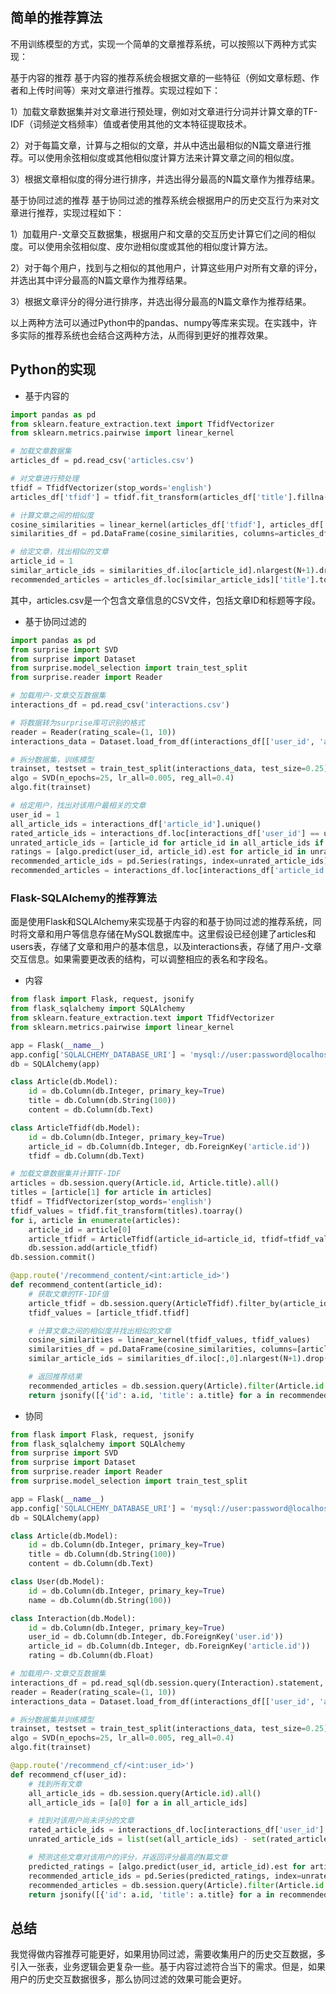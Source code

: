 ## 简单的推荐算法

不用训练模型的方式，实现一个简单的文章推荐系统，可以按照以下两种方式实现：

基于内容的推荐
基于内容的推荐系统会根据文章的一些特征（例如文章标题、作者和上传时间等）来对文章进行推荐。实现过程如下：

1）加载文章数据集并对文章进行预处理，例如对文章进行分词并计算文章的TF-IDF（词频逆文档频率）值或者使用其他的文本特征提取技术。

2）对于每篇文章，计算与之相似的文章，并从中选出最相似的N篇文章进行推荐。可以使用余弦相似度或其他相似度计算方法来计算文章之间的相似度。

3）根据文章相似度的得分进行排序，并选出得分最高的N篇文章作为推荐结果。

基于协同过滤的推荐
基于协同过滤的推荐系统会根据用户的历史交互行为来对文章进行推荐，实现过程如下：

1）加载用户-文章交互数据集，根据用户和文章的交互历史计算它们之间的相似度。可以使用余弦相似度、皮尔逊相似度或其他的相似度计算方法。

2）对于每个用户，找到与之相似的其他用户，计算这些用户对所有文章的评分，并选出其中评分最高的N篇文章作为推荐结果。

3）根据文章评分的得分进行排序，并选出得分最高的N篇文章作为推荐结果。

以上两种方法可以通过Python中的pandas、numpy等库来实现。在实践中，许多实际的推荐系统也会结合这两种方法，从而得到更好的推荐效果。

## Python的实现

- 基于内容的

```python
import pandas as pd
from sklearn.feature_extraction.text import TfidfVectorizer
from sklearn.metrics.pairwise import linear_kernel

# 加载文章数据集
articles_df = pd.read_csv('articles.csv')

# 对文章进行预处理
tfidf = TfidfVectorizer(stop_words='english')
articles_df['tfidf'] = tfidf.fit_transform(articles_df['title'].fillna('')).toarray().tolist()

# 计算文章之间的相似度
cosine_similarities = linear_kernel(articles_df['tfidf'], articles_df['tfidf'])
similarities_df = pd.DataFrame(cosine_similarities, columns=articles_df.index)

# 给定文章，找出相似的文章
article_id = 1
similar_article_ids = similarities_df.iloc[article_id].nlargest(N+1).drop(article_id).index.tolist()
recommended_articles = articles_df.loc[similar_article_ids]['title'].tolist()
```

其中，articles.csv是一个包含文章信息的CSV文件，包括文章ID和标题等字段。

- 基于协同过滤的

```python
import pandas as pd
from surprise import SVD
from surprise import Dataset
from surprise.model_selection import train_test_split
from surprise.reader import Reader

# 加载用户-文章交互数据集
interactions_df = pd.read_csv('interactions.csv')

# 将数据转为surprise库可识别的格式
reader = Reader(rating_scale=(1, 10))
interactions_data = Dataset.load_from_df(interactions_df[['user_id', 'article_id', 'rating']], reader)

# 拆分数据集，训练模型
trainset, testset = train_test_split(interactions_data, test_size=0.25)
algo = SVD(n_epochs=25, lr_all=0.005, reg_all=0.4)
algo.fit(trainset)

# 给定用户，找出对该用户最相关的文章
user_id = 1
all_article_ids = interactions_df['article_id'].unique()
rated_article_ids = interactions_df.loc[interactions_df['user_id'] == user_id]['article_id'].tolist()
unrated_article_ids = [article_id for article_id in all_article_ids if article_id not in rated_article_ids]
ratings = [algo.predict(user_id, article_id).est for article_id in unrated_article_ids]
recommended_article_ids = pd.Series(ratings, index=unrated_article_ids).nlargest(N).index.tolist()
recommended_articles = interactions_df.loc[interactions_df['article_id'].isin(recommended_article_ids)]['title'].tolist()

```

### Flask-SQLAlchemy的推荐算法

面是使用Flask和SQLAlchemy来实现基于内容的和基于协同过滤的推荐系统，同时将文章和用户等信息存储在MySQL数据库中。这里假设已经创建了articles和users表，存储了文章和用户的基本信息，以及interactions表，存储了用户-文章交互信息。如果需要更改表的结构，可以调整相应的表名和字段名。

- 内容

```python
from flask import Flask, request, jsonify
from flask_sqlalchemy import SQLAlchemy
from sklearn.feature_extraction.text import TfidfVectorizer
from sklearn.metrics.pairwise import linear_kernel

app = Flask(__name__)
app.config['SQLALCHEMY_DATABASE_URI'] = 'mysql://user:password@localhost/mydatabase'
db = SQLAlchemy(app)

class Article(db.Model):
    id = db.Column(db.Integer, primary_key=True)
    title = db.Column(db.String(100))
    content = db.Column(db.Text)

class ArticleTfidf(db.Model):
    id = db.Column(db.Integer, primary_key=True)
    article_id = db.Column(db.Integer, db.ForeignKey('article.id'))
    tfidf = db.Column(db.Text)

# 加载文章数据集并计算TF-IDF
articles = db.session.query(Article.id, Article.title).all()
titles = [article[1] for article in articles]
tfidf = TfidfVectorizer(stop_words='english')
tfidf_values = tfidf.fit_transform(titles).toarray()
for i, article in enumerate(articles):
    article_id = article[0]
    article_tfidf = ArticleTfidf(article_id=article_id, tfidf=tfidf_values[i].tolist())
    db.session.add(article_tfidf)
db.session.commit()

@app.route('/recommend_content/<int:article_id>')
def recommend_content(article_id):
    # 获取文章的TF-IDF值
    article_tfidf = db.session.query(ArticleTfidf).filter_by(article_id=article_id).one()
    tfidf_values = [article_tfidf.tfidf]

    # 计算文章之间的相似度并找出相似的文章
    cosine_similarities = linear_kernel(tfidf_values, tfidf_values)
    similarities_df = pd.DataFrame(cosine_similarities, columns=[article_id])
    similar_article_ids = similarities_df.iloc[:,0].nlargest(N+1).drop(article_id).index.tolist()

    # 返回推荐结果
    recommended_articles = db.session.query(Article).filter(Article.id.in_(similar_article_ids)).all()
    return jsonify([{'id': a.id, 'title': a.title} for a in recommended_articles])

```

- 协同

```python
from flask import Flask, request, jsonify
from flask_sqlalchemy import SQLAlchemy
from surprise import SVD
from surprise import Dataset
from surprise.reader import Reader
from surprise.model_selection import train_test_split

app = Flask(__name__)
app.config['SQLALCHEMY_DATABASE_URI'] = 'mysql://user:password@localhost/mydatabase'
db = SQLAlchemy(app)

class Article(db.Model):
    id = db.Column(db.Integer, primary_key=True)
    title = db.Column(db.String(100))
    content = db.Column(db.Text)

class User(db.Model):
    id = db.Column(db.Integer, primary_key=True)
    name = db.Column(db.String(100))

class Interaction(db.Model):
    id = db.Column(db.Integer, primary_key=True)
    user_id = db.Column(db.Integer, db.ForeignKey('user.id'))
    article_id = db.Column(db.Integer, db.ForeignKey('article.id'))
    rating = db.Column(db.Float)

# 加载用户-文章交互数据集
interactions_df = pd.read_sql(db.session.query(Interaction).statement, db.session.bind)
reader = Reader(rating_scale=(1, 10))
interactions_data = Dataset.load_from_df(interactions_df[['user_id', 'article_id', 'rating']], reader)

# 拆分数据集并训练模型
trainset, testset = train_test_split(interactions_data, test_size=0.25)
algo = SVD(n_epochs=25, lr_all=0.005, reg_all=0.4)
algo.fit(trainset)

@app.route('/recommend_cf/<int:user_id>')
def recommend_cf(user_id):
    # 找到所有文章
    all_article_ids = db.session.query(Article.id).all()
    all_article_ids = [a[0] for a in all_article_ids]

    # 找到对该用户尚未评分的文章
    rated_article_ids = interactions_df.loc[interactions_df['user_id'] == user_id]['article_id'].tolist()
    unrated_article_ids = list(set(all_article_ids) - set(rated_article_ids))

    # 预测这些文章对该用户的评分，并返回评分最高的N篇文章
    predicted_ratings = [algo.predict(user_id, article_id).est for article_id in unrated_article_ids]
    recommended_article_ids = pd.Series(predicted_ratings, index=unrated_article_ids).nlargest(N).index.tolist()
    recommended_articles = db.session.query(Article).filter(Article.id.in_(recommended_article_ids)).all()
    return jsonify([{'id': a.id, 'title': a.title} for a in recommended_articles])

```

## 总结

我觉得做内容推荐可能更好，如果用协同过滤，需要收集用户的历史交互数据，多引入一张表，业务逻辑会更复杂一些。基于内容过滤符合当下的需求。但是，如果用户的历史交互数据很多，那么协同过滤的效果可能会更好。